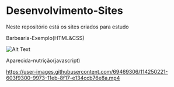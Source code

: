 # Desenvolvimento-Sites
Neste repositório está os sites criados para estudo

Barbearia-Exemplo(HTML&CSS)

![Alt Text](https://media.giphy.com/media/3BNQwJdsdqTuWgNy4x/giphy.gif)


Aparecida-nutrição(javascript)

https://user-images.githubusercontent.com/69469306/114250221-603f9300-9973-11eb-8f17-e134ccb76e8a.mp4

